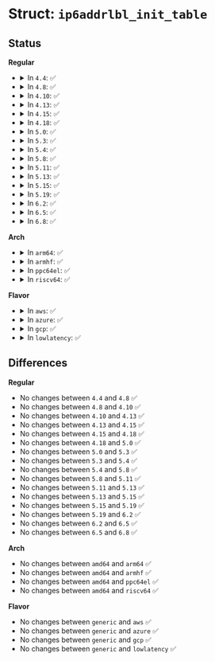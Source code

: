 # Struct: <code>ip6addrlbl_init_table</code>

## Status
<b>Regular</b>
<ul>
<li>
<details>
<summary>In <code>4.4</code>: ✅</summary>

```c
struct ip6addrlbl_init_table {
    const struct in6_addr *prefix;
    int prefixlen;
    u32 label;
};
```
</details>
</li>
<li>
<details>
<summary>In <code>4.8</code>: ✅</summary>

```c
struct ip6addrlbl_init_table {
    const struct in6_addr *prefix;
    int prefixlen;
    u32 label;
};
```
</details>
</li>
<li>
<details>
<summary>In <code>4.10</code>: ✅</summary>

```c
struct ip6addrlbl_init_table {
    const struct in6_addr *prefix;
    int prefixlen;
    u32 label;
};
```
</details>
</li>
<li>
<details>
<summary>In <code>4.13</code>: ✅</summary>

```c
struct ip6addrlbl_init_table {
    const struct in6_addr *prefix;
    int prefixlen;
    u32 label;
};
```
</details>
</li>
<li>
<details>
<summary>In <code>4.15</code>: ✅</summary>

```c
struct ip6addrlbl_init_table {
    const struct in6_addr *prefix;
    int prefixlen;
    u32 label;
};
```
</details>
</li>
<li>
<details>
<summary>In <code>4.18</code>: ✅</summary>

```c
struct ip6addrlbl_init_table {
    const struct in6_addr *prefix;
    int prefixlen;
    u32 label;
};
```
</details>
</li>
<li>
<details>
<summary>In <code>5.0</code>: ✅</summary>

```c
struct ip6addrlbl_init_table {
    const struct in6_addr *prefix;
    int prefixlen;
    u32 label;
};
```
</details>
</li>
<li>
<details>
<summary>In <code>5.3</code>: ✅</summary>

```c
struct ip6addrlbl_init_table {
    const struct in6_addr *prefix;
    int prefixlen;
    u32 label;
};
```
</details>
</li>
<li>
<details>
<summary>In <code>5.4</code>: ✅</summary>

```c
struct ip6addrlbl_init_table {
    const struct in6_addr *prefix;
    int prefixlen;
    u32 label;
};
```
</details>
</li>
<li>
<details>
<summary>In <code>5.8</code>: ✅</summary>

```c
struct ip6addrlbl_init_table {
    const struct in6_addr *prefix;
    int prefixlen;
    u32 label;
};
```
</details>
</li>
<li>
<details>
<summary>In <code>5.11</code>: ✅</summary>

```c
struct ip6addrlbl_init_table {
    const struct in6_addr *prefix;
    int prefixlen;
    u32 label;
};
```
</details>
</li>
<li>
<details>
<summary>In <code>5.13</code>: ✅</summary>

```c
struct ip6addrlbl_init_table {
    const struct in6_addr *prefix;
    int prefixlen;
    u32 label;
};
```
</details>
</li>
<li>
<details>
<summary>In <code>5.15</code>: ✅</summary>

```c
struct ip6addrlbl_init_table {
    const struct in6_addr *prefix;
    int prefixlen;
    u32 label;
};
```
</details>
</li>
<li>
<details>
<summary>In <code>5.19</code>: ✅</summary>

```c
struct ip6addrlbl_init_table {
    const struct in6_addr *prefix;
    int prefixlen;
    u32 label;
};
```
</details>
</li>
<li>
<details>
<summary>In <code>6.2</code>: ✅</summary>

```c
struct ip6addrlbl_init_table {
    const struct in6_addr *prefix;
    int prefixlen;
    u32 label;
};
```
</details>
</li>
<li>
<details>
<summary>In <code>6.5</code>: ✅</summary>

```c
struct ip6addrlbl_init_table {
    const struct in6_addr *prefix;
    int prefixlen;
    u32 label;
};
```
</details>
</li>
<li>
<details>
<summary>In <code>6.8</code>: ✅</summary>

```c
struct ip6addrlbl_init_table {
    const struct in6_addr *prefix;
    int prefixlen;
    u32 label;
};
```
</details>
</li>
</ul>
<b>Arch</b>
<ul>
<li>
<details>
<summary>In <code>arm64</code>: ✅</summary>

```c
struct ip6addrlbl_init_table {
    const struct in6_addr *prefix;
    int prefixlen;
    u32 label;
};
```
</details>
</li>
<li>
<details>
<summary>In <code>armhf</code>: ✅</summary>

```c
struct ip6addrlbl_init_table {
    const struct in6_addr *prefix;
    int prefixlen;
    u32 label;
};
```
</details>
</li>
<li>
<details>
<summary>In <code>ppc64el</code>: ✅</summary>

```c
struct ip6addrlbl_init_table {
    const struct in6_addr *prefix;
    int prefixlen;
    u32 label;
};
```
</details>
</li>
<li>
<details>
<summary>In <code>riscv64</code>: ✅</summary>

```c
struct ip6addrlbl_init_table {
    const struct in6_addr *prefix;
    int prefixlen;
    u32 label;
};
```
</details>
</li>
</ul>
<b>Flavor</b>
<ul>
<li>
<details>
<summary>In <code>aws</code>: ✅</summary>

```c
struct ip6addrlbl_init_table {
    const struct in6_addr *prefix;
    int prefixlen;
    u32 label;
};
```
</details>
</li>
<li>
<details>
<summary>In <code>azure</code>: ✅</summary>

```c
struct ip6addrlbl_init_table {
    const struct in6_addr *prefix;
    int prefixlen;
    u32 label;
};
```
</details>
</li>
<li>
<details>
<summary>In <code>gcp</code>: ✅</summary>

```c
struct ip6addrlbl_init_table {
    const struct in6_addr *prefix;
    int prefixlen;
    u32 label;
};
```
</details>
</li>
<li>
<details>
<summary>In <code>lowlatency</code>: ✅</summary>

```c
struct ip6addrlbl_init_table {
    const struct in6_addr *prefix;
    int prefixlen;
    u32 label;
};
```
</details>
</li>
</ul>

## Differences
<b>Regular</b>
<ul>
<li>
No changes between <code>4.4</code> and <code>4.8</code> ✅
</li>
<li>
No changes between <code>4.8</code> and <code>4.10</code> ✅
</li>
<li>
No changes between <code>4.10</code> and <code>4.13</code> ✅
</li>
<li>
No changes between <code>4.13</code> and <code>4.15</code> ✅
</li>
<li>
No changes between <code>4.15</code> and <code>4.18</code> ✅
</li>
<li>
No changes between <code>4.18</code> and <code>5.0</code> ✅
</li>
<li>
No changes between <code>5.0</code> and <code>5.3</code> ✅
</li>
<li>
No changes between <code>5.3</code> and <code>5.4</code> ✅
</li>
<li>
No changes between <code>5.4</code> and <code>5.8</code> ✅
</li>
<li>
No changes between <code>5.8</code> and <code>5.11</code> ✅
</li>
<li>
No changes between <code>5.11</code> and <code>5.13</code> ✅
</li>
<li>
No changes between <code>5.13</code> and <code>5.15</code> ✅
</li>
<li>
No changes between <code>5.15</code> and <code>5.19</code> ✅
</li>
<li>
No changes between <code>5.19</code> and <code>6.2</code> ✅
</li>
<li>
No changes between <code>6.2</code> and <code>6.5</code> ✅
</li>
<li>
No changes between <code>6.5</code> and <code>6.8</code> ✅
</li>
</ul>
<b>Arch</b>
<ul>
<li>
No changes between <code>amd64</code> and <code>arm64</code> ✅
</li>
<li>
No changes between <code>amd64</code> and <code>armhf</code> ✅
</li>
<li>
No changes between <code>amd64</code> and <code>ppc64el</code> ✅
</li>
<li>
No changes between <code>amd64</code> and <code>riscv64</code> ✅
</li>
</ul>
<b>Flavor</b>
<ul>
<li>
No changes between <code>generic</code> and <code>aws</code> ✅
</li>
<li>
No changes between <code>generic</code> and <code>azure</code> ✅
</li>
<li>
No changes between <code>generic</code> and <code>gcp</code> ✅
</li>
<li>
No changes between <code>generic</code> and <code>lowlatency</code> ✅
</li>
</ul>
